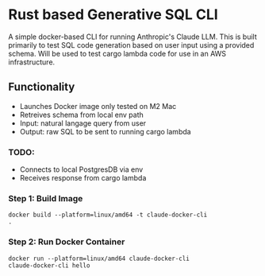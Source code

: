 # Rust based Generative SQL CLI

A simple docker-based CLI for running Anthropic's Claude LLM. This is built primarily to test SQL code generation based on user input using a provided schema. Will be used to test cargo lambda code for use in an AWS infrastructure.

## Functionality

- Launches Docker image only tested on M2 Mac
- Retreives schema from local env path
- Input: natural langage query from user
- Output: raw SQL to be sent to running cargo lambda

### TODO:

- Connects to local PostgresDB via env
- Receives response from cargo lambda

### Step 1: Build Image

<code>docker build --platform=linux/amd64 -t claude-docker-cli .</code>

### Step 2: Run Docker Container

<code>docker run --platform=linux/amd64 claude-docker-cli claude-docker-cli hello</code>
